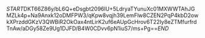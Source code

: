 $START$DKT66Z86y/bL6Q+eDsgbt2096lU+5LdryaTYunuXc01MXWWTAhJGMZLk4p+Na9Anxk12oDMFPW3/qKpw8vqjh39LemFlw8CZEN2PqP4kbD2owkXPrzddGKzV3QWBiR2OkOax4ntLirK2uf6eAUpGcHrov6T22Iy8eZTMfurfrdTnAw/aDGy58Ze9Ug1DJFD/B4W0CDvv6pN1iuS7/ms+Pg==$END$